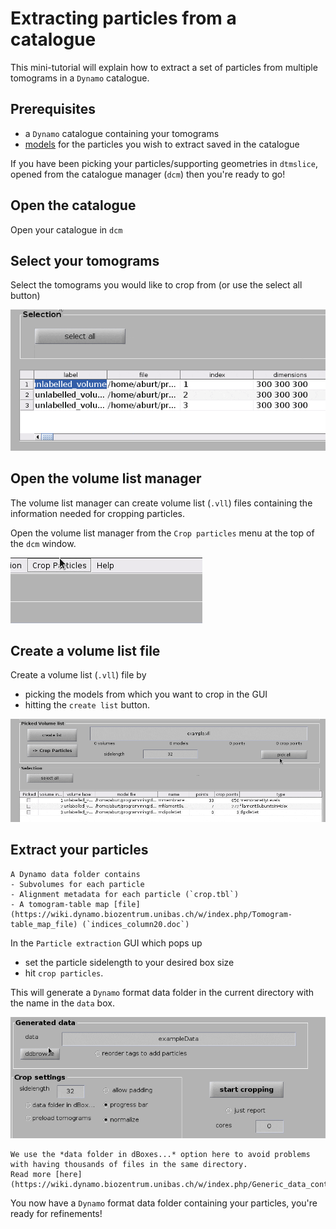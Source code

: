 # Extracting particles from a catalogue

This mini-tutorial will explain how to extract a set of particles from multiple tomograms in a `Dynamo` catalogue.

## Prerequisites
- a `Dynamo` catalogue containing your tomograms
- [models](https://wiki.dynamo.biozentrum.unibas.ch/w/index.php/Model) for the particles you wish to extract saved in the catalogue

If you have been picking your particles/supporting geometries in `dtmslice`, opened from the catalogue manager (`dcm`) then you're ready to go!

## Open the catalogue
Open your catalogue in `dcm`

## Select your tomograms
Select the tomograms you would like to crop from (or use the select all button)
   
![select volumes](extract-from-catalogue.assets/select-all-volumes.gif)

## Open the volume list manager
The volume list manager can create volume list (`.vll`) files containing the information needed for cropping particles.

Open the volume list manager from the `Crop particles` menu at the top of the `dcm` window.

![open volume list manager](extract-from-catalogue.assets/open-volume-list-manager.gif)

## Create a volume list file
Create a volume list (`.vll`) file by 
- picking the models from which you want to crop in the GUI 
- hitting the `create list` button.
   
![create volume list file](extract-from-catalogue.assets/create-volume-list.gif)


## Extract your particles
```{sidebar} Dynamo data folder structure
A Dynamo data folder contains
- Subvolumes for each particle
- Alignment metadata for each particle (`crop.tbl`)
- A tomogram-table map [file](https://wiki.dynamo.biozentrum.unibas.ch/w/index.php/Tomogram-table_map_file) (`indices_column20.doc`)
```

In the `Particle extraction` GUI which pops up
- set the particle sidelength to your desired box size
- hit `crop particles`. 

This will generate a `Dynamo` format data folder in the current directory with the name in the `data` box.

![particle extraction](extract-from-catalogue.assets/crop-particles.gif)

```{note}
We use the *data folder in dBoxes...* option here to avoid problems with having thousands of files in the same directory.
Read more [here](https://wiki.dynamo.biozentrum.unibas.ch/w/index.php/Generic_data_containers).
```

You now have a `Dynamo` format data folder containing your particles, you're ready for refinements!
